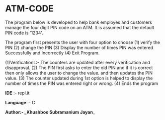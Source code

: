 # ATM-CODE<br />

The program below is developed to help bank employes and customers manage the four digit PIN code on an ATM. It is assumed that the default PIN code is '1234'. 

The program first presents the user with four option to choose 
(1) verify the PIN (2) change the PIN (3) Display the number of times PIN was entered Successfully and Incorrectly (4) Exit Program.

(1)VerificationL:- The counters are updated after every verification and disapproval.
(2) The PIN first asks to enter the old PIN and if it is correct then only allows the user to change the value. and then updates the PIN value.
(3) The counter updated during 1st option is helped to display the number of times the PIN was entered right or wrong.
(4) Ends the program

**IDE** :- repl.it 

**Language** :- C 

**Author:- _Khushboo Subramanium Jayan**_
